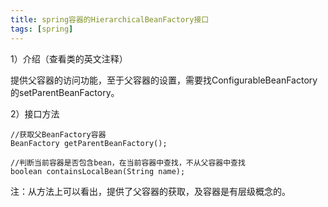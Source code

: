 ```yaml
---
title: spring容器的HierarchicalBeanFactory接口
tags: [spring]
---
```


1）介绍（查看类的英文注释）

提供父容器的访问功能，至于父容器的设置，需要找ConfigurableBeanFactory的setParentBeanFactory。

2）接口方法

```
//获取父BeanFactory容器
BeanFactory getParentBeanFactory();

//判断当前容器是否包含bean，在当前容器中查找，不从父容器中查找
boolean containsLocalBean(String name);
```

注：从方法上可以看出，提供了父容器的获取，及容器是有层级概念的。